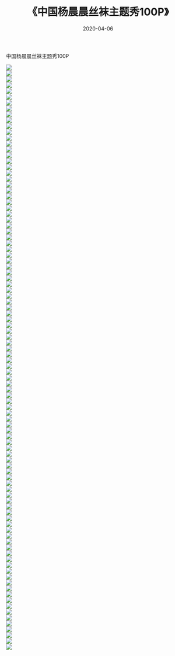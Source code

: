 ﻿---
layout: post
title:  《中国杨晨晨丝袜主题秀100P》
date:   2020-04-06
img: http://pic.660000.xyz/1:/性感/2020/中国杨晨晨丝袜主题秀100P/000.jpg
categories: [美女, 清纯, 唯美]
---

中国杨晨晨丝袜主题秀100P

  ![](http://pic.660000.xyz/1:/性感/2020/中国杨晨晨丝袜主题秀100P/001.jpg) <br> ![](http://pic.660000.xyz/1:/性感/2020/中国杨晨晨丝袜主题秀100P/002.jpg) <br> ![](http://pic.660000.xyz/1:/性感/2020/中国杨晨晨丝袜主题秀100P/003.jpg) <br> ![](http://pic.660000.xyz/1:/性感/2020/中国杨晨晨丝袜主题秀100P/004.jpg) <br> ![](http://pic.660000.xyz/1:/性感/2020/中国杨晨晨丝袜主题秀100P/005.jpg) <br> ![](http://pic.660000.xyz/1:/性感/2020/中国杨晨晨丝袜主题秀100P/006.jpg) <br> ![](http://pic.660000.xyz/1:/性感/2020/中国杨晨晨丝袜主题秀100P/007.jpg) <br> ![](http://pic.660000.xyz/1:/性感/2020/中国杨晨晨丝袜主题秀100P/008.jpg) <br> ![](http://pic.660000.xyz/1:/性感/2020/中国杨晨晨丝袜主题秀100P/009.jpg) <br> ![](http://pic.660000.xyz/1:/性感/2020/中国杨晨晨丝袜主题秀100P/010.jpg) <br> ![](http://pic.660000.xyz/1:/性感/2020/中国杨晨晨丝袜主题秀100P/011.jpg) <br> ![](http://pic.660000.xyz/1:/性感/2020/中国杨晨晨丝袜主题秀100P/012.jpg) <br> ![](http://pic.660000.xyz/1:/性感/2020/中国杨晨晨丝袜主题秀100P/013.jpg) <br> ![](http://pic.660000.xyz/1:/性感/2020/中国杨晨晨丝袜主题秀100P/014.jpg) <br> ![](http://pic.660000.xyz/1:/性感/2020/中国杨晨晨丝袜主题秀100P/015.jpg) <br> ![](http://pic.660000.xyz/1:/性感/2020/中国杨晨晨丝袜主题秀100P/016.jpg) <br> ![](http://pic.660000.xyz/1:/性感/2020/中国杨晨晨丝袜主题秀100P/017.jpg) <br> ![](http://pic.660000.xyz/1:/性感/2020/中国杨晨晨丝袜主题秀100P/018.jpg) <br> ![](http://pic.660000.xyz/1:/性感/2020/中国杨晨晨丝袜主题秀100P/019.jpg) <br> ![](http://pic.660000.xyz/1:/性感/2020/中国杨晨晨丝袜主题秀100P/020.jpg) <br> ![](http://pic.660000.xyz/1:/性感/2020/中国杨晨晨丝袜主题秀100P/021.jpg) <br> ![](http://pic.660000.xyz/1:/性感/2020/中国杨晨晨丝袜主题秀100P/022.jpg) <br> ![](http://pic.660000.xyz/1:/性感/2020/中国杨晨晨丝袜主题秀100P/023.jpg) <br> ![](http://pic.660000.xyz/1:/性感/2020/中国杨晨晨丝袜主题秀100P/024.jpg) <br> ![](http://pic.660000.xyz/1:/性感/2020/中国杨晨晨丝袜主题秀100P/025.jpg) <br> ![](http://pic.660000.xyz/1:/性感/2020/中国杨晨晨丝袜主题秀100P/026.jpg) <br> ![](http://pic.660000.xyz/1:/性感/2020/中国杨晨晨丝袜主题秀100P/027.jpg) <br> ![](http://pic.660000.xyz/1:/性感/2020/中国杨晨晨丝袜主题秀100P/028.jpg) <br> ![](http://pic.660000.xyz/1:/性感/2020/中国杨晨晨丝袜主题秀100P/029.jpg) <br> ![](http://pic.660000.xyz/1:/性感/2020/中国杨晨晨丝袜主题秀100P/030.jpg) <br> ![](http://pic.660000.xyz/1:/性感/2020/中国杨晨晨丝袜主题秀100P/031.jpg) <br> ![](http://pic.660000.xyz/1:/性感/2020/中国杨晨晨丝袜主题秀100P/032.jpg) <br> ![](http://pic.660000.xyz/1:/性感/2020/中国杨晨晨丝袜主题秀100P/033.jpg) <br> ![](http://pic.660000.xyz/1:/性感/2020/中国杨晨晨丝袜主题秀100P/034.jpg) <br> ![](http://pic.660000.xyz/1:/性感/2020/中国杨晨晨丝袜主题秀100P/035.jpg) <br> ![](http://pic.660000.xyz/1:/性感/2020/中国杨晨晨丝袜主题秀100P/036.jpg) <br> ![](http://pic.660000.xyz/1:/性感/2020/中国杨晨晨丝袜主题秀100P/037.jpg) <br> ![](http://pic.660000.xyz/1:/性感/2020/中国杨晨晨丝袜主题秀100P/038.jpg) <br> ![](http://pic.660000.xyz/1:/性感/2020/中国杨晨晨丝袜主题秀100P/039.jpg) <br> ![](http://pic.660000.xyz/1:/性感/2020/中国杨晨晨丝袜主题秀100P/040.jpg) <br> ![](http://pic.660000.xyz/1:/性感/2020/中国杨晨晨丝袜主题秀100P/041.jpg) <br> ![](http://pic.660000.xyz/1:/性感/2020/中国杨晨晨丝袜主题秀100P/042.jpg) <br> ![](http://pic.660000.xyz/1:/性感/2020/中国杨晨晨丝袜主题秀100P/043.jpg) <br> ![](http://pic.660000.xyz/1:/性感/2020/中国杨晨晨丝袜主题秀100P/044.jpg) <br> ![](http://pic.660000.xyz/1:/性感/2020/中国杨晨晨丝袜主题秀100P/045.jpg) <br> ![](http://pic.660000.xyz/1:/性感/2020/中国杨晨晨丝袜主题秀100P/046.jpg) <br> ![](http://pic.660000.xyz/1:/性感/2020/中国杨晨晨丝袜主题秀100P/047.jpg) <br> ![](http://pic.660000.xyz/1:/性感/2020/中国杨晨晨丝袜主题秀100P/048.jpg) <br> ![](http://pic.660000.xyz/1:/性感/2020/中国杨晨晨丝袜主题秀100P/049.jpg) <br> ![](http://pic.660000.xyz/1:/性感/2020/中国杨晨晨丝袜主题秀100P/050.jpg) <br> ![](http://pic.660000.xyz/1:/性感/2020/中国杨晨晨丝袜主题秀100P/051.jpg) <br> ![](http://pic.660000.xyz/1:/性感/2020/中国杨晨晨丝袜主题秀100P/052.jpg) <br> ![](http://pic.660000.xyz/1:/性感/2020/中国杨晨晨丝袜主题秀100P/053.jpg) <br> ![](http://pic.660000.xyz/1:/性感/2020/中国杨晨晨丝袜主题秀100P/054.jpg) <br> ![](http://pic.660000.xyz/1:/性感/2020/中国杨晨晨丝袜主题秀100P/055.jpg) <br> ![](http://pic.660000.xyz/1:/性感/2020/中国杨晨晨丝袜主题秀100P/056.jpg) <br> ![](http://pic.660000.xyz/1:/性感/2020/中国杨晨晨丝袜主题秀100P/057.jpg) <br> ![](http://pic.660000.xyz/1:/性感/2020/中国杨晨晨丝袜主题秀100P/058.jpg) <br> ![](http://pic.660000.xyz/1:/性感/2020/中国杨晨晨丝袜主题秀100P/059.jpg) <br> ![](http://pic.660000.xyz/1:/性感/2020/中国杨晨晨丝袜主题秀100P/060.jpg) <br> ![](http://pic.660000.xyz/1:/性感/2020/中国杨晨晨丝袜主题秀100P/061.jpg) <br> ![](http://pic.660000.xyz/1:/性感/2020/中国杨晨晨丝袜主题秀100P/062.jpg) <br> ![](http://pic.660000.xyz/1:/性感/2020/中国杨晨晨丝袜主题秀100P/063.jpg) <br> ![](http://pic.660000.xyz/1:/性感/2020/中国杨晨晨丝袜主题秀100P/064.jpg) <br> ![](http://pic.660000.xyz/1:/性感/2020/中国杨晨晨丝袜主题秀100P/065.jpg) <br> ![](http://pic.660000.xyz/1:/性感/2020/中国杨晨晨丝袜主题秀100P/066.jpg) <br> ![](http://pic.660000.xyz/1:/性感/2020/中国杨晨晨丝袜主题秀100P/067.jpg) <br> ![](http://pic.660000.xyz/1:/性感/2020/中国杨晨晨丝袜主题秀100P/068.jpg) <br> ![](http://pic.660000.xyz/1:/性感/2020/中国杨晨晨丝袜主题秀100P/069.jpg) <br> ![](http://pic.660000.xyz/1:/性感/2020/中国杨晨晨丝袜主题秀100P/070.jpg) <br> ![](http://pic.660000.xyz/1:/性感/2020/中国杨晨晨丝袜主题秀100P/071.jpg) <br> ![](http://pic.660000.xyz/1:/性感/2020/中国杨晨晨丝袜主题秀100P/072.jpg) <br> ![](http://pic.660000.xyz/1:/性感/2020/中国杨晨晨丝袜主题秀100P/073.jpg) <br> ![](http://pic.660000.xyz/1:/性感/2020/中国杨晨晨丝袜主题秀100P/074.jpg) <br> ![](http://pic.660000.xyz/1:/性感/2020/中国杨晨晨丝袜主题秀100P/075.jpg) <br> ![](http://pic.660000.xyz/1:/性感/2020/中国杨晨晨丝袜主题秀100P/076.jpg) <br> ![](http://pic.660000.xyz/1:/性感/2020/中国杨晨晨丝袜主题秀100P/077.jpg) <br> ![](http://pic.660000.xyz/1:/性感/2020/中国杨晨晨丝袜主题秀100P/078.jpg) <br> ![](http://pic.660000.xyz/1:/性感/2020/中国杨晨晨丝袜主题秀100P/079.jpg) <br> ![](http://pic.660000.xyz/1:/性感/2020/中国杨晨晨丝袜主题秀100P/080.jpg) <br> ![](http://pic.660000.xyz/1:/性感/2020/中国杨晨晨丝袜主题秀100P/081.jpg) <br> ![](http://pic.660000.xyz/1:/性感/2020/中国杨晨晨丝袜主题秀100P/082.jpg) <br> ![](http://pic.660000.xyz/1:/性感/2020/中国杨晨晨丝袜主题秀100P/083.jpg) <br> ![](http://pic.660000.xyz/1:/性感/2020/中国杨晨晨丝袜主题秀100P/084.jpg) <br> ![](http://pic.660000.xyz/1:/性感/2020/中国杨晨晨丝袜主题秀100P/085.jpg) <br> ![](http://pic.660000.xyz/1:/性感/2020/中国杨晨晨丝袜主题秀100P/086.jpg) <br> ![](http://pic.660000.xyz/1:/性感/2020/中国杨晨晨丝袜主题秀100P/087.jpg) <br> ![](http://pic.660000.xyz/1:/性感/2020/中国杨晨晨丝袜主题秀100P/088.jpg) <br> ![](http://pic.660000.xyz/1:/性感/2020/中国杨晨晨丝袜主题秀100P/089.jpg) <br> ![](http://pic.660000.xyz/1:/性感/2020/中国杨晨晨丝袜主题秀100P/090.jpg) <br> ![](http://pic.660000.xyz/1:/性感/2020/中国杨晨晨丝袜主题秀100P/091.jpg) <br> ![](http://pic.660000.xyz/1:/性感/2020/中国杨晨晨丝袜主题秀100P/092.jpg) <br> ![](http://pic.660000.xyz/1:/性感/2020/中国杨晨晨丝袜主题秀100P/093.jpg) <br> ![](http://pic.660000.xyz/1:/性感/2020/中国杨晨晨丝袜主题秀100P/094.jpg) <br> ![](http://pic.660000.xyz/1:/性感/2020/中国杨晨晨丝袜主题秀100P/095.jpg) <br> ![](http://pic.660000.xyz/1:/性感/2020/中国杨晨晨丝袜主题秀100P/096.jpg) <br> ![](http://pic.660000.xyz/1:/性感/2020/中国杨晨晨丝袜主题秀100P/097.jpg) <br> ![](http://pic.660000.xyz/1:/性感/2020/中国杨晨晨丝袜主题秀100P/098.jpg) <br> ![](http://pic.660000.xyz/1:/性感/2020/中国杨晨晨丝袜主题秀100P/099.jpg) <br> ![](http://pic.660000.xyz/1:/性感/2020/中国杨晨晨丝袜主题秀100P/100.jpg) <br>